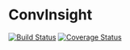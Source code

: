 # ConvInsight

[![Build Status](https://travis-ci.org/Evizero/ConvInsight.jl.svg?branch=master)](https://travis-ci.org/Evizero/ConvInsight.jl) [![Coverage Status](https://coveralls.io/repos/Evizero/ConvInsight.jl/badge.svg?branch=master&service=github)](https://coveralls.io/github/Evizero/ConvInsight.jl?branch=master)
